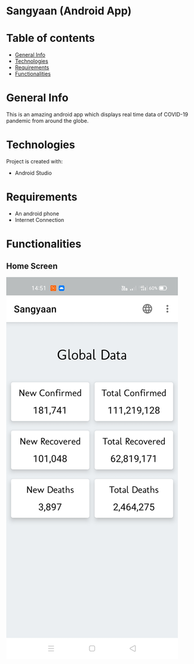 # Sangyaan (Android App)

# Table of contents
* [General Info](#general-info)
* [Technologies](#technologies)
* [Requirements](#requirements)
* [Functionalities](#functionalities)

# General Info
This is an amazing android app which displays real time data of COVID-19 pandemic from around the globe.

# Technologies
Project is created with:
* Android Studio

# Requirements
* An android phone
* Internet Connection

# Functionalities
## Home Screen
![Home Screen](https://github.com/aayushskumar/sangyaan/blob/main/screenshot/Screenshot_2021-02-22-14-51-26-53.jpg)
